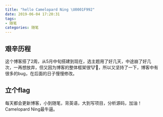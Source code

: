 ```yaml
---
title: "hello Camelopard Ning \U0001F992"
date: 2019-06-04 17:20:31
tags: 
- 随笔
categories: 随笔
---
```


## 艰辛历程

这个博客搭了2周，从5月中旬搭建到现在，选主题用了好几天，中途崩了好几次，一再想放弃，但又因为博客的整体框架很🐮🍺，所以又坚持了一下，博客中有很多的bug，在后面的日子慢慢修改。

<!--more-->

## 立个flag

每天都会更新博客，小到随笔，背英语，大到写项目，分析源码，加油！Camelopard Ning最牛逼。

